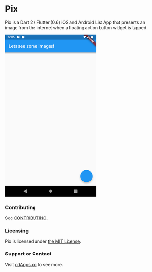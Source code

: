# Pix
Pix is a Dart 2 / Flutter (0.6) iOS and Android List App that presents an image from the internet when a floating action button widget is tapped.

![](art/screenshot/pix-03.png?raw=true)

### Contributing
See [CONTRIBUTING](CONTRIBUTING.md).

### Licensing
Pix is licensed under [the MIT License](LICENSE).

### Support or Contact
Visit [ddApps.co](http://ddapps.co) to see more.